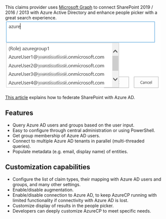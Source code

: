 This claims provider uses [Microsoft Graph](https://developer.microsoft.com/en-us/graph/) to connect SharePoint 2019 / 2016 / 2013 with Azure Active Directory and enhance people picker with a great search experience.  
![People picker with AzureCP](https://github.com/Yvand/AzureCP/raw/gh-pages/assets/people%20picker%20AzureCP_2.png)

[This article](https://docs.microsoft.com/en-us/azure/active-directory/saas-apps/sharepoint-on-premises-tutorial) explains how to federate SharePoint with Azure AD.

## Features

- Query Azure AD users and groups based on the user input.
- Easy to configure through central administration or using PowerShell.
- Get group membership of Azure AD users.
- Connect to multiple Azure AD tenants in parallel (multi-threaded queries).
- Populate metadata (e.g. email, display name) of entities.

## Customization capabilities

- Configure the list of claim types, their mapping with Azure AD users and groups, and many other settings.
- Enable/disable augmentation.
- Enable/disable connection to Azure AD, to keep AzureCP running with limited functionality if connectivity with Azure AD is lost.
- Customize display of results in the people picker.
- Developers can deeply customize AzureCP to meet specific needs.
